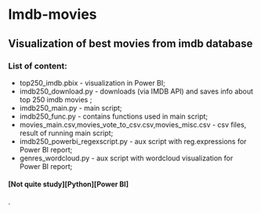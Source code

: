 # Imdb-movies  
## Visualization of best movies from imdb database  
### List of content:  
+ top250_imdb.pbix - visualization in Power BI;  
+ imdb250_download.py - downloads (via IMDB API) and saves info about top 250 imdb movies ;  
+ imdb250_main.py - main script;  
+ imdb250_func.py - contains functions used in main script;  
+ movies_main.csv,movies_vote_to_csv.csv,movies_misc.csv - csv files, result of running main script;    
+ imdb250_powerbi_regexscript.py - aux script with reg.expressions for Power BI report;    
+ genres_wordcloud.py - aux script with wordcloud visualization for Power BI report; 
   
#### [Not quite study][Python][Power BI]

.   
